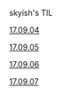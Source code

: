 skyish's TIL

[17.09.04](til/20170904.md)

[17.09.05](til/20170905.md)

[17.09.06](til/20170906.md)

[17.09.07](til/20170907.md)